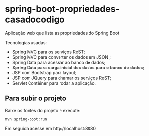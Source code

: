 # spring-boot-propriedades-casadocodigo

Aplicação web que lista as propriedades do Spring Boot

Tecnologias usadas:

* Spring MVC para os serviços ReST; 
* Spring MVC para converter os dados em JSON ;
* Spring Data para acessar ao banco de dados;
* Spring Data para carga inicial dos dados para o banco de dados;
* JSP com Bootstrap para layout;
* JSP com JQuery para chamar os serviços ReST;
* Servlet Contêiner para rodar a aplicação.

## Para subir o projeto

Baixe os fontes do projeto e execute:

```
mvn spring-boot:run
```


Em seguida acesse em http://localhost:8080

